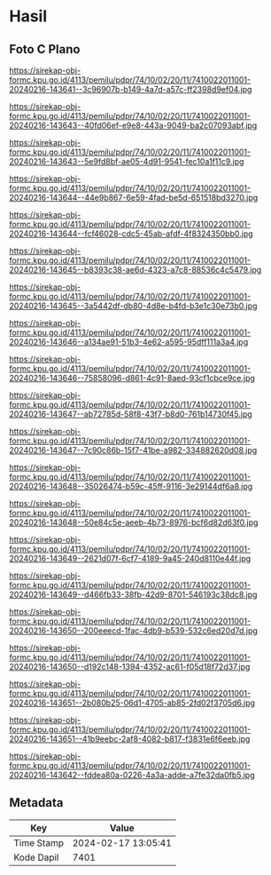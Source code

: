 # Hasil

## Foto C Plano

https://sirekap-obj-formc.kpu.go.id/4113/pemilu/pdpr/74/10/02/20/11/7410022011001-20240216-143641--3c96907b-b149-4a7d-a57c-ff2398d9ef04.jpg

https://sirekap-obj-formc.kpu.go.id/4113/pemilu/pdpr/74/10/02/20/11/7410022011001-20240216-143643--40fd06ef-e9e8-443a-9049-ba2c07093abf.jpg

https://sirekap-obj-formc.kpu.go.id/4113/pemilu/pdpr/74/10/02/20/11/7410022011001-20240216-143643--5e9fd8bf-ae05-4d91-9541-fec10a1f11c9.jpg

https://sirekap-obj-formc.kpu.go.id/4113/pemilu/pdpr/74/10/02/20/11/7410022011001-20240216-143644--44e9b867-6e59-4fad-be5d-651518bd3270.jpg

https://sirekap-obj-formc.kpu.go.id/4113/pemilu/pdpr/74/10/02/20/11/7410022011001-20240216-143644--fcf46028-cdc5-45ab-afdf-4f8324350bb0.jpg

https://sirekap-obj-formc.kpu.go.id/4113/pemilu/pdpr/74/10/02/20/11/7410022011001-20240216-143645--b8393c38-ae6d-4323-a7c8-88536c4c5479.jpg

https://sirekap-obj-formc.kpu.go.id/4113/pemilu/pdpr/74/10/02/20/11/7410022011001-20240216-143645--3a5442df-db80-4d8e-b4fd-b3e1c30e73b0.jpg

https://sirekap-obj-formc.kpu.go.id/4113/pemilu/pdpr/74/10/02/20/11/7410022011001-20240216-143646--a134ae91-51b3-4e62-a595-95dff111a3a4.jpg

https://sirekap-obj-formc.kpu.go.id/4113/pemilu/pdpr/74/10/02/20/11/7410022011001-20240216-143646--75858096-d861-4c91-8aed-93cf1cbce9ce.jpg

https://sirekap-obj-formc.kpu.go.id/4113/pemilu/pdpr/74/10/02/20/11/7410022011001-20240216-143647--ab72785d-58f8-43f7-b8d0-761b14730f45.jpg

https://sirekap-obj-formc.kpu.go.id/4113/pemilu/pdpr/74/10/02/20/11/7410022011001-20240216-143647--7c90c86b-15f7-41be-a982-334882620d08.jpg

https://sirekap-obj-formc.kpu.go.id/4113/pemilu/pdpr/74/10/02/20/11/7410022011001-20240216-143648--35026474-b59c-45ff-9116-3e29144df6a8.jpg

https://sirekap-obj-formc.kpu.go.id/4113/pemilu/pdpr/74/10/02/20/11/7410022011001-20240216-143648--50e84c5e-aeeb-4b73-8976-bcf6d82d63f0.jpg

https://sirekap-obj-formc.kpu.go.id/4113/pemilu/pdpr/74/10/02/20/11/7410022011001-20240216-143649--2621d07f-6cf7-4189-9a45-240d8110e44f.jpg

https://sirekap-obj-formc.kpu.go.id/4113/pemilu/pdpr/74/10/02/20/11/7410022011001-20240216-143649--d466fb33-38fb-42d9-8701-546193c38dc8.jpg

https://sirekap-obj-formc.kpu.go.id/4113/pemilu/pdpr/74/10/02/20/11/7410022011001-20240216-143650--200eeecd-1fac-4db9-b539-532c6ed20d7d.jpg

https://sirekap-obj-formc.kpu.go.id/4113/pemilu/pdpr/74/10/02/20/11/7410022011001-20240216-143650--d192c148-1394-4352-ac61-f05d18f72d37.jpg

https://sirekap-obj-formc.kpu.go.id/4113/pemilu/pdpr/74/10/02/20/11/7410022011001-20240216-143651--2b080b25-06d1-4705-ab85-2fd02f3705d6.jpg

https://sirekap-obj-formc.kpu.go.id/4113/pemilu/pdpr/74/10/02/20/11/7410022011001-20240216-143651--41b9eebc-2af8-4082-b817-f3831e6f6eeb.jpg

https://sirekap-obj-formc.kpu.go.id/4113/pemilu/pdpr/74/10/02/20/11/7410022011001-20240216-143642--fddea80a-0226-4a3a-adde-a7fe32da0fb5.jpg


## Metadata

| Key        | Value               |
| ---------- | ------------------- |
| Time Stamp | 2024-02-17 13:05:41 |
| Kode Dapil | 7401                |



